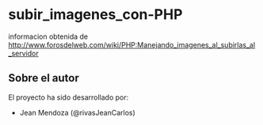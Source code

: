 subir_imagenes_con-PHP
===========


informacion obtenida de http://www.forosdelweb.com/wiki/PHP:Manejando_imagenes_al_subirlas_al_servidor


Sobre el autor
-----------------

El proyecto ha sido desarrollado por:

  * Jean Mendoza (@rivasJeanCarlos)
